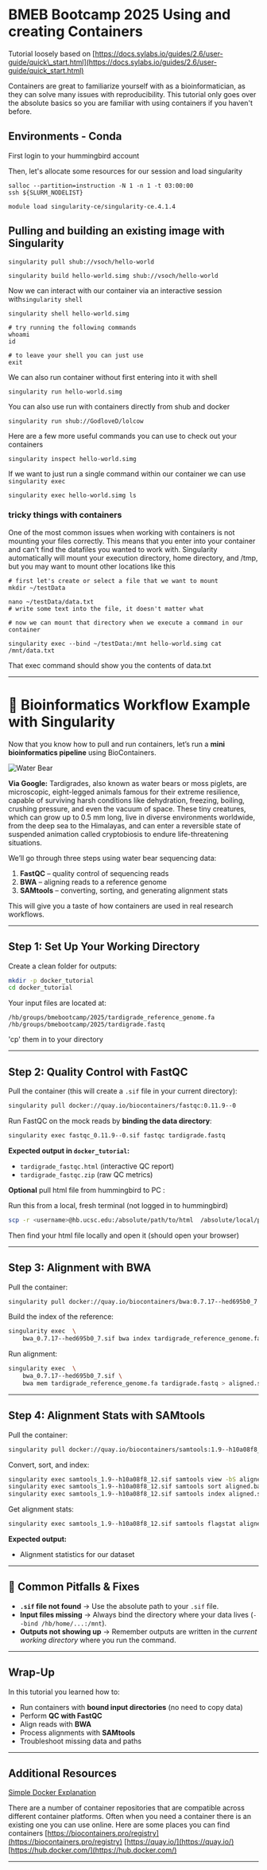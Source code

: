 # BMEB Bootcamp 2025 Using and creating Containers

Tutorial loosely based on [https://docs.sylabs.io/guides/2.6/user-guide/quick\_start.html](https://docs.sylabs.io/guides/2.6/user-guide/quick_start.html)

Containers are great to familiarize yourself with as a bioinformatician, as they can solve many issues with reproducibility. This tutorial only goes over the absolute basics so you are familiar with using containers if you haven't before.

## Environments - Conda

First login to your hummingbird account

Then, let's allocate some resources for our session and load singularity

```
salloc --partition=instruction -N 1 -n 1 -t 03:00:00 
ssh ${SLURM_NODELIST}

module load singularity-ce/singularity-ce.4.1.4
```

## Pulling and building an existing image with Singularity

```
singularity pull shub://vsoch/hello-world 

singularity build hello-world.simg shub://vsoch/hello-world
```

Now we can interact with our container via an interactive session with`singularity shell`

```
singularity shell hello-world.simg

# try running the following commands 
whoami
id

# to leave your shell you can just use 
exit
```

We can also run container without first entering into it with shell

```
singularity run hello-world.simg
```

You can also use run with containers directly from shub and docker

```
singularity run shub://GodloveD/lolcow
```

Here are a few more useful commands you can use to check out your containers

```
singularity inspect hello-world.simg
```

If we want to just run a single command within our container we can use `singularity exec`

```
singularity exec hello-world.simg ls
```

### tricky things with containers

One of the most common issues when working with containers is not mounting your files correctly. This means that you enter into your container and can't find the datafiles you wanted to work with. Singularity automatically will mount your execution directory, home directory, and /tmp, but you may want to mount other locations like this

```
# first let's create or select a file that we want to mount
mkdir ~/testData

nano ~/testData/data.txt
# write some text into the file, it doesn't matter what 

# now we can mount that directory when we execute a command in our container 

singularity exec --bind ~/testData:/mnt hello-world.simg cat /mnt/data.txt
```

That exec command should show you the contents of data.txt


---

# 🧬 Bioinformatics Workflow Example with Singularity

Now that you know how to pull and run containers, let’s run a **mini bioinformatics pipeline** using BioContainers.

![Water Bear](3511.jpg.webp)

**Via Google:** Tardigrades, also known as water bears or moss piglets, are microscopic, eight-legged animals famous for their extreme resilience, capable of surviving harsh conditions like dehydration, freezing, boiling, crushing pressure, and even the vacuum of space. These tiny creatures, which can grow up to 0.5 mm long, live in diverse environments worldwide, from the deep sea to the Himalayas, and can enter a reversible state of suspended animation called cryptobiosis to endure life-threatening situations. 


We’ll go through three steps using water bear sequencing data:

1. **FastQC** – quality control of sequencing reads
2. **BWA** – aligning reads to a reference genome
3. **SAMtools** – converting, sorting, and generating alignment stats

This will give you a taste of how containers are used in real research workflows.

---

## Step 1: Set Up Your Working Directory

Create a clean folder for outputs:

```bash
mkdir -p docker_tutorial
cd docker_tutorial
```

Your input files are located at:

```
/hb/groups/bmebootcamp/2025/tardigrade_reference_genome.fa
/hb/groups/bmebootcamp/2025/tardigrade.fastq
```

'cp' them in to your directory 


---

## Step 2: Quality Control with FastQC

Pull the container (this will create a `.sif` file in your current directory):

```bash
singularity pull docker://quay.io/biocontainers/fastqc:0.11.9--0
```

Run FastQC on the mock reads by **binding the data directory**:

```bash
singularity exec fastqc_0.11.9--0.sif fastqc tardigrade.fastq
```

**Expected output in `docker_tutorial`:**

* `tardigrade_fastqc.html` (interactive QC report)
* `tardigrade_fastqc.zip` (raw QC metrics)

**Optional** pull html file from hummingbird to PC :

Run this from a local, fresh terminal (not logged in to hummingbird) 

```bash
scp -r <username>@hb.ucsc.edu:/absolute/path/to/html  /absolute/local/path/to/save/location 
```

Then find your html file locally and open it (should open your browser)

---

## Step 3: Alignment with BWA

Pull the container:

```bash
singularity pull docker://quay.io/biocontainers/bwa:0.7.17--hed695b0_7
```

Build the index of the reference:

```bash
singularity exec  \
    bwa_0.7.17--hed695b0_7.sif bwa index tardigrade_reference_genome.fa
```

Run alignment:

```bash
singularity exec  \
    bwa_0.7.17--hed695b0_7.sif \
    bwa mem tardigrade_reference_genome.fa tardigrade.fastq > aligned.sam
```

---

## Step 4: Alignment Stats with SAMtools

Pull the container:

```bash
singularity pull docker://quay.io/biocontainers/samtools:1.9--h10a08f8_12
```

Convert, sort, and index:

```bash
singularity exec samtools_1.9--h10a08f8_12.sif samtools view -bS aligned.sam > aligned.bam
singularity exec samtools_1.9--h10a08f8_12.sif samtools sort aligned.bam -o aligned.sorted.bam
singularity exec samtools_1.9--h10a08f8_12.sif samtools index aligned.sorted.bam
```

Get alignment stats:

```bash
singularity exec samtools_1.9--h10a08f8_12.sif samtools flagstat aligned.sorted.bam
```

**Expected output:**

- Alignment statistics for our dataset

---

## 🔧 Common Pitfalls & Fixes

* **`.sif` file not found** → Use the absolute path to your `.sif` file.
* **Input files missing** → Always bind the directory where your data lives (`--bind /hb/home/...:/mnt`).
* **Outputs not showing up** → Remember outputs are written in the *current working directory* where you run the command.

---

## Wrap-Up

In this tutorial you learned how to:

* Run containers with **bound input directories** (no need to copy data)
* Perform **QC with FastQC**
* Align reads with **BWA**
* Process alignments with **SAMtools**
* Troubleshoot missing data and paths

---

## Additional Resources 

[Simple Docker Explanation](https://www.reddit.com/r/docker/comments/keq9el/please_someone_explain_docker_to_me_like_i_am_an/) 

There are a number of container repositories that are compatible across different container platforms. Often when you need a container there is an existing one you can use online. Here are some places you can find containers [https://biocontainers.pro/registry](https://biocontainers.pro/registry) [https://quay.io/](https://quay.io/) [https://hub.docker.com/](https://hub.docker.com/) 

---
